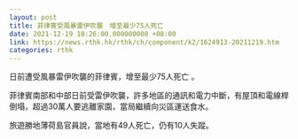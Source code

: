 ```yaml
---
layout: post
title: 菲律賓受風暴雷伊吹襲　增至最少75人死亡
date: 2021-12-19 10:26:00.000000000 +08:00
link: https://news.rthk.hk/rthk/ch/component/k2/1624913-20211219.htm
categories: rthk
---
```


日前遭受風暴雷伊吹襲的菲律賓，增至最少75人死亡 。

菲律賓南部和中部日前受雷伊吹襲，許多地區的通訊和電力中斷，有屋頂和電線桿倒塌，超過30萬人要逃離家園，當局繼續向災區運送食水。

旅遊勝地薄荷島官員說，當地有49人死亡，仍有10人失蹤。
